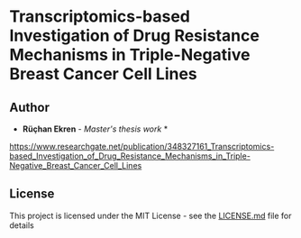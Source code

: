 # Transcriptomics-based Investigation of Drug Resistance Mechanisms in Triple-Negative Breast Cancer Cell Lines

## Author

* **Rüçhan Ekren** - *Master's thesis work*  *

https://www.researchgate.net/publication/348327161_Transcriptomics-based_Investigation_of_Drug_Resistance_Mechanisms_in_Triple-Negative_Breast_Cancer_Cell_Lines
## License

This project is licensed under the MIT License - see the [LICENSE.md](LICENSE.md) file for details
